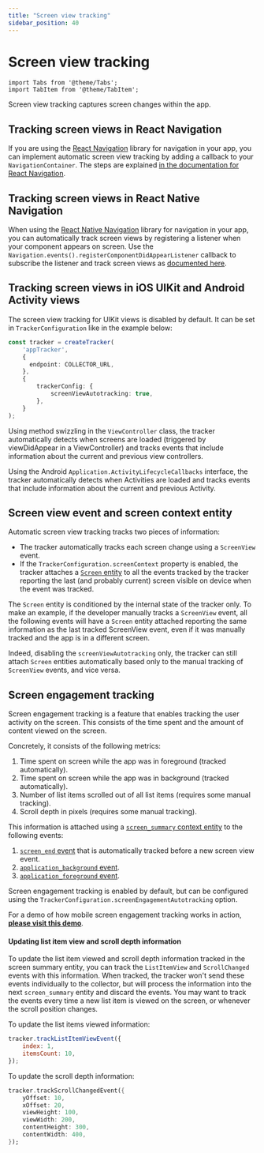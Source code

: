 ```yaml
---
title: "Screen view tracking"
sidebar_position: 40
---
```


# Screen view tracking

```mdx-code-block
import Tabs from '@theme/Tabs';
import TabItem from '@theme/TabItem';
```

Screen view tracking captures screen changes within the app.

## Tracking screen views in React Navigation

If you are using the [React Navigation](https://reactnavigation.org/) library for navigation in your app, you can implement automatic screen view tracking by adding a callback to your `NavigationContainer`.
The steps are explained [in the documentation for React Navigation](https://reactnavigation.org/docs/screen-tracking/).

## Tracking screen views in React Native Navigation

When using the [React Native Navigation](https://wix.github.io/react-native-navigation/docs/before-you-start/) library for navigation in your app, you can automatically track screen views by registering a listener when your component appears on screen.
Use the `Navigation.events().registerComponentDidAppearListener` callback to subscribe the listener and track screen views as [documented here](https://wix.github.io/react-native-navigation/api/events/#componentdidappear).


## Tracking screen views in iOS UIKit and Android Activity views

The screen view tracking for UIKit views is disabled by default. It can be set in `TrackerConfiguration` like in the example below:

```typescript
const tracker = createTracker(
    'appTracker',
    {
      endpoint: COLLECTOR_URL,
    },
    {
        trackerConfig: {
            screenViewAutotracking: true,
        },
    }
);
```

Using method swizzling in the `ViewController` class, the tracker automatically detects when screens are loaded (triggered by viewDidAppear in a ViewController) and tracks events that include information about the current and previous view controllers.

Using the Android `Application.ActivityLifecycleCallbacks` interface, the tracker automatically detects when Activities are loaded and tracks events that include information about the current and previous Activity.

## Screen view event and screen context entity

Automatic screen view tracking tracks two pieces of information:

- The tracker automatically tracks each screen change using a `ScreenView` event.
- If the `TrackerConfiguration.screenContext` property is enabled, the tracker attaches a [`Screen` entity](http://iglucentral.com/schemas/com.snowplowanalytics.mobile/screen/jsonschema/1-0-0) to all the events tracked by the tracker reporting the last (and probably current) screen visible on device when the event was tracked.

The `Screen` entity is conditioned by the internal state of the tracker only. To make an example, if the developer manually tracks a `ScreenView` event, all the following events will have a `Screen` entity attached reporting the same information as the last tracked ScreenView event, even if it was manually tracked and the app is in a different screen.

Indeed, disabling the `screenViewAutotracking` only, the tracker can still attach `Screen` entities automatically based only to the manual tracking of `ScreenView` events, and vice versa.

## Screen engagement tracking

Screen engagement tracking is a feature that enables tracking the user activity on the screen.
This consists of the time spent and the amount of content viewed on the screen.

Concretely, it consists of the following metrics:

1. Time spent on screen while the app was in foreground (tracked automatically).
2. Time spent on screen while the app was in background (tracked automatically).
3. Number of list items scrolled out of all list items (requires some manual tracking).
4. Scroll depth in pixels (requires some manual tracking).

This information is attached using a [`screen_summary` context entity](/docs/collecting-data/collecting-from-own-applications/snowplow-tracker-protocol/ootb-data/page-activity-tracking/#screen-summary-entity) to the following events:

1. [`screen_end` event](/docs/collecting-data/collecting-from-own-applications/snowplow-tracker-protocol/ootb-data/page-activity-tracking/index.md#screen-end-event) that is automatically tracked before a new screen view event.
2. [`application_background` event](/docs/collecting-data/collecting-from-own-applications/snowplow-tracker-protocol/ootb-data/mobile-lifecycle-events/index.md#background-event).
3. [`application_foreground` event](/docs/collecting-data/collecting-from-own-applications/snowplow-tracker-protocol/ootb-data/mobile-lifecycle-events/index.md#foreground-event).

Screen engagement tracking is enabled by default, but can be configured using the `TrackerConfiguration.screenEngagementAutotracking` option.

For a demo of how mobile screen engagement tracking works in action, **[please visit this demo](https://snowplow-incubator.github.io/mobile-screen-engagement-demo/)**.

#### Updating list item view and scroll depth information

To update the list item viewed and scroll depth information tracked in the screen summary entity, you can track the `ListItemView` and `ScrollChanged` events with this information.
When tracked, the tracker won't send these events individually to the collector, but will process the information into the next `screen_summary` entity and discard the events.
You may want to track the events every time a new list item is viewed on the screen, or whenever the scroll position changes.

To update the list items viewed information:

```js
tracker.trackListItemViewEvent({
    index: 1,
    itemsCount: 10,
});
```

To update the scroll depth information:

```dart
tracker.trackScrollChangedEvent({
    yOffset: 10,
    xOffset: 20,
    viewHeight: 100,
    viewWidth: 200,
    contentHeight: 300,
    contentWidth: 400,
});
```
